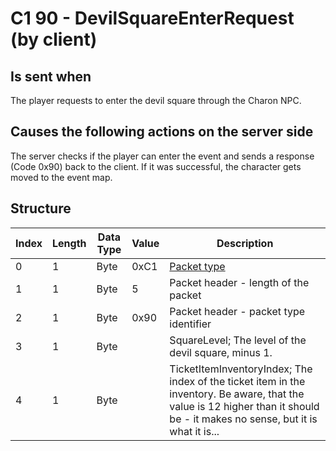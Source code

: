 # C1 90 - DevilSquareEnterRequest (by client)

## Is sent when

The player requests to enter the devil square through the Charon NPC.

## Causes the following actions on the server side

The server checks if the player can enter the event and sends a response (Code 0x90) back to the client. If it was successful, the character gets moved to the event map.

## Structure

| Index | Length | Data Type | Value | Description |
|-------|--------|-----------|-------|-------------|
| 0 | 1 |   Byte   | 0xC1  | [Packet type](PacketTypes.md) |
| 1 | 1 |    Byte   |   5   | Packet header - length of the packet |
| 2 | 1 |    Byte   | 0x90  | Packet header - packet type identifier |
| 3 | 1 | Byte |  | SquareLevel; The level of the devil square, minus 1. |
| 4 | 1 | Byte |  | TicketItemInventoryIndex; The index of the ticket item in the inventory. Be aware, that the value is 12 higher than it should be - it makes no sense, but it is what it is... |